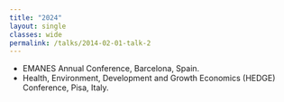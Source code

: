 ```yaml
---
title: "2024"
layout: single
classes: wide
permalink: /talks/2014-02-01-talk-2
---
```


- EMANES Annual Conference, Barcelona, Spain.
- Health, Environment, Development and Growth Economics (HEDGE) Conference, Pisa, Italy.


